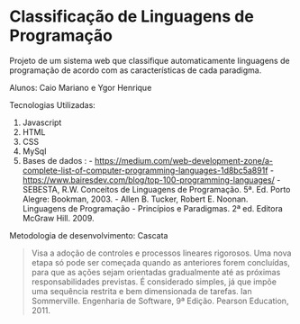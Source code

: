 # Classificação de Linguagens de Programação

Projeto de um sistema web que classifique automaticamente linguagens de programação  de acordo com as características de cada paradigma.

Alunos: Caio Mariano e Ygor Henrique


Tecnologias Utilizadas:

1. Javascript
2. HTML
3. CSS
4. MySql
5. Bases de dados : - https://medium.com/web-development-zone/a-complete-list-of-computer-programming-languages-1d8bc5a891f
                    - https://www.bairesdev.com/blog/top-100-programming-languages/
	            - SEBESTA, R.W. Conceitos de Linguagens de Programação. 5ª. Ed. Porto      Alegre: Bookman, 2003.
      	            - Allen B. Tucker, Robert E. Noonan. Linguagens de Programação - Princípios e Paradigmas. 2ª ed. Editora McGraw Hill. 2009.



Metodologia de desenvolvimento: Cascata

> Visa a adoção de controles e processos lineares rigorosos.
> Uma nova etapa só pode ser começada quando as anteriores forem concluídas, para que as ações sejam orientadas gradualmente até as próximas responsabilidades previstas.
> É considerado simples, já que impõe uma sequência restrita e bem dimensionada de tarefas.
> Ian Sommerville. Engenharia de Software, 9ª Edição. Pearson Education, 2011.
